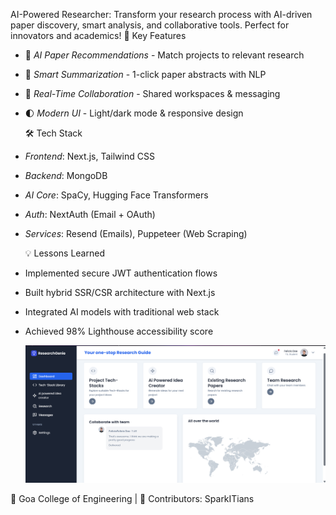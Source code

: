AI-Powered Researcher: Transform your research process with AI-driven paper discovery, smart analysis, and collaborative tools. Perfect for innovators and academics!
🚀 Key Features  
- 🤖 *AI Paper Recommendations* - Match projects to relevant research  
- 📄 *Smart Summarization* - 1-click paper abstracts with NLP  
- 👥 *Real-Time Collaboration* - Shared workspaces & messaging  
- 🌓 *Modern UI* - Light/dark mode & responsive design

  🛠️ Tech Stack  
- *Frontend*: Next.js, Tailwind CSS  
- *Backend*:  MongoDB  
- *AI Core*: SpaCy, Hugging Face Transformers  
- *Auth*: NextAuth (Email + OAuth)  
- *Services*: Resend (Emails), Puppeteer (Web Scraping)

  💡 Lessons Learned  
- Implemented secure JWT authentication flows  
- Built hybrid SSR/CSR architecture with Next.js  
- Integrated AI models with traditional web stack  
- Achieved 98% Lighthouse accessibility score

  ![image alt](https://github.com/Kordevaishnavi/HackIndia-Spark-3---2025-SparkITians/blob/58d5108ec97aab614d5d0ffcd3ebc3cc7d6b9130/Screenshot%202025-03-10%20171549.png)

📜 Goa College of Engineering | 👥 Contributors: SparkITians


  
